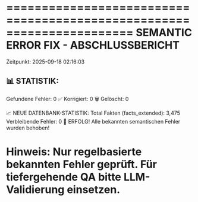 ======================================================================
   SEMANTIC ERROR FIX - ABSCHLUSSBERICHT
======================================================================
Zeitpunkt: 2025-09-18 02:16:03

📊 STATISTIK:
----------------------------------------
  Gefundene Fehler: 0
  ✅ Korrigiert: 0
  🗑️ Gelöscht: 0

📈 NEUE DATENBANK-STATISTIK:
  Total Fakten (facts_extended): 3,475
  Verbleibende Fehler: 0
🎉 ERFOLG! Alle bekannten semantischen Fehler wurden behoben!

Hinweis: Nur regelbasierte bekannten Fehler geprüft. Für tiefergehende QA bitte LLM-Validierung einsetzen.
======================================================================